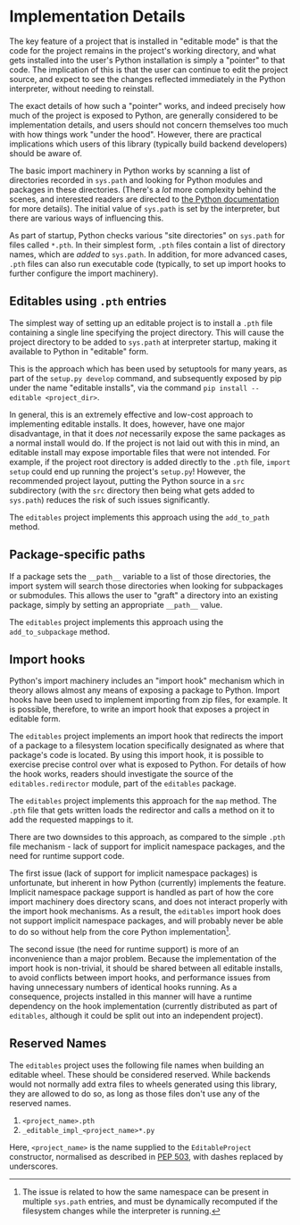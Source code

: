 # Implementation Details

The key feature of a project that is installed in "editable mode" is that the
code for the project remains in the project's working directory, and what gets
installed into the user's Python installation is simply a "pointer" to that
code. The implication of this is that the user can continue to edit the project
source, and expect to see the changes reflected immediately in the Python
interpreter, without needing to reinstall.

The exact details of how such a "pointer" works, and indeed precisely how much
of the project is exposed to Python, are generally considered to be
implementation details, and users should not concern themselves too much with
how things work "under the hood". However, there are practical implications
which users of this library (typically build backend developers) should be aware
of.

The basic import machinery in Python works by scanning a list of directories
recorded in `sys.path` and looking for Python modules and packages in these
directories. (There's a *lot* more complexity behind the scenes, and interested
readers are directed to [the Python documentation](https://docs.python.org) for
more details). The initial value of `sys.path` is set by the interpreter, but
there are various ways of influencing this.

As part of startup, Python checks various "site directories" on `sys.path` for
files called `*.pth`. In their simplest form, `.pth` files contain a list of
directory names, which are *added* to `sys.path`. In addition, for more advanced
cases, `.pth` files can also run executable code (typically, to set up import
hooks to further configure the import machinery).

## Editables using `.pth` entries

The simplest way of setting up an editable project is to install a `.pth` file
containing a single line specifying the project directory. This will cause the
project directory to be added to `sys.path` at interpreter startup, making it
available to Python in "editable" form.

This is the approach which has been used by setuptools for many years, as part
of the `setup.py develop` command, and subsequently exposed by pip under the
name "editable installs", via the command `pip install --editable <project_dir>`.

In general, this is an extremely effective and low-cost approach to implementing
editable installs. It does, however, have one major disadvantage, in that it does
*not* necessarily expose the same packages as a normal install would do. If the
project is not laid out with this in mind, an editable install may expose importable
files that were not intended. For example, if the project root directory is added
directly to the `.pth` file, `import setup` could end up running the project's
`setup.py`! However, the recommended project layout, putting the Python source in
a `src` subdirectory (with the `src` directory then being what gets added to
`sys.path`) reduces the risk of such issues significantly.

The `editables` project implements this approach using the `add_to_path` method.

## Package-specific paths

If a package sets the `__path__` variable to a list of those directories, the
import system will search those directories when looking for subpackages or
submodules. This allows the user to "graft" a directory into an existing package,
simply by setting an appropriate `__path__` value.

The `editables` project implements this approach using the `add_to_subpackage` method.

## Import hooks

Python's import machinery includes an "import hook" mechanism which in theory
allows almost any means of exposing a package to Python. Import hooks have been
used to implement importing from zip files, for example. It is possible, therefore,
to write an import hook that exposes a project in editable form.

The `editables` project implements an import hook that redirects the import of a
package to a filesystem location specifically designated as where that package's
code is located. By using this import hook, it is possible to exercise precise
control over what is exposed to Python. For details of how the hook works,
readers should investigate the source of the `editables.redirector` module, part
of the `editables` package.

The `editables` project implements this approach for the `map` method. The
`.pth` file that gets written loads the redirector and calls a method on it
to add the requested mappings to it.

There are two downsides to this approach, as compared to the simple `.pth` file
mechanism - lack of support for implicit namespace packages, and the need for
runtime support code.

The first issue (lack of support for implicit namespace packages) is
unfortunate, but inherent in how Python (currently) implements the feature.
Implicit namespace package support is handled as part of how the core import
machinery does directory scans, and does not interact properly with the import
hook mechanisms. As a result, the `editables` import hook does not support
implicit namespace packages, and will probably never be able to do so without
help from the core Python implementation[^1].

The second issue (the need for runtime support) is more of an inconvenience than
a major problem. Because the implementation of the import hook is non-trivial,
it should be shared between all editable installs, to avoid conflicts between
import hooks, and performance issues from having unnecessary numbers of
identical hooks running. As a consequence, projects installed in this manner
will have a runtime dependency on the hook implementation (currently distributed
as part of `editables`, although it could be split out into an independent
project).

## Reserved Names

The `editables` project uses the following file names when building an editable
wheel. These should be considered reserved. While backends would not normally
add extra files to wheels generated using this library, they are allowed to do
so, as long as those files don't use any of the reserved names.

1. `<project_name>.pth`
2. `_editable_impl_<project_name>*.py`

Here, `<project_name>` is the name supplied to the `EditableProject` constructor,
normalised as described in [PEP 503](https://peps.python.org/pep-0503/#normalized-names),
with dashes replaced by underscores.

[^1]: The issue is related to how the same namespace can be present in multiple
      `sys.path` entries, and must be dynamically recomputed if the filesystem
      changes while the interpreter is running.
